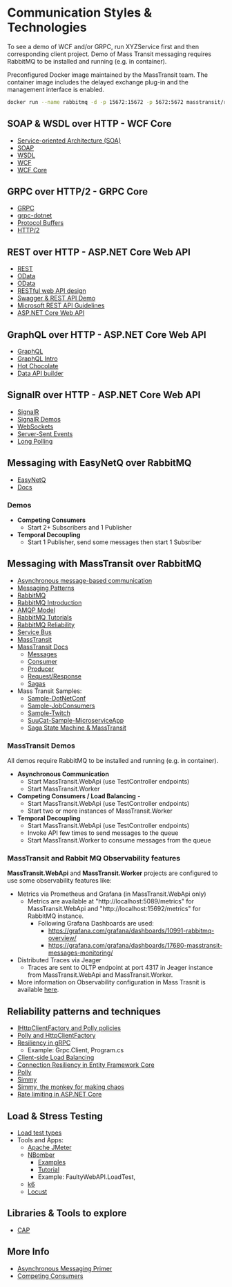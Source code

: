 # Communication Styles & Technologies

To see a demo of WCF and/or GRPC, run XYZService first and then corresponding client project.
Demo of Mass Transit messaging requires RabbitMQ to be installed and running (e.g. in container).

Preconfigured Docker image maintained by the MassTransit team. 
The container image includes the delayed exchange plug-in and the management interface is enabled.
```bash
docker run --name rabbitmq -d -p 15672:15672 -p 5672:5672 masstransit/rabbitmq
```

## SOAP & WSDL over HTTP - WCF Core
- [Service-oriented Architecture (SOA)](https://www.wikiwand.com/en/Service-oriented_architecture)
- [SOAP](https://www.wikiwand.com/en/SOAP)
- [WSDL](https://www.wikiwand.com/en/Web_Services_Description_Language)
- [WCF](https://learn.microsoft.com/en-us/dotnet/framework/wcf/whats-wcf)
- [WCF Core](https://github.com/CoreWCF/CoreWCF)


## GRPC over HTTP/2 - GRPC Core
- [GRPC](https://grpc.io/)
- [grpc-dotnet](https://learn.microsoft.com/en-us/aspnet/core/grpc/?view=aspnetcore-7.0)
- [Protocol Buffers](https://protobuf.dev/)
- [HTTP/2](https://www.oreilly.com/content/http2-a-new-excerpt/)


## REST over HTTP - ASP.NET Core Web API
- [REST](https://restfulapi.net/)
- [OData](https://www.odata.org/getting-started/understand-odata-in-6-steps/)
- [OData](https://learn.microsoft.com/en-us/odata/overview)
- [RESTful web API design](https://learn.microsoft.com/en-us/azure/architecture/best-practices/api-design)
- [Swagger & REST API Demo](https://petstore.swagger.io/)
- [Microsoft REST API Guidelines](https://github.com/microsoft/api-guidelines/blob/vNext/Guidelines.md#142-return-codes-429-vs-503)
- [ASP.NET Core Web API](https://learn.microsoft.com/en-us/aspnet/core/fundamentals/apis?view=aspnetcore-7.0)


## GraphQL over HTTP - ASP.NET Core Web API
- [GraphQL](https://graphql.org/)
- [GraphQL Intro](https://graphql.org/learn/)
- [Hot Chocolate](https://chillicream.com/docs/hotchocolate/v13)
- [Data API builder](https://learn.microsoft.com/en-us/azure/data-api-builder/overview-to-data-api-builder)


## SignalR over HTTP - ASP.NET Core Web API
- [SignalR](https://learn.microsoft.com/en-us/aspnet/core/signalr/introduction?view=aspnetcore-7.0)
- [SignalR Demos](http://philssignalrdemo.azurewebsites.net/)
- [WebSockets](https://www.wikiwand.com/en/WebSocket)
- [Server-Sent Events](https://www.wikiwand.com/en/Server-sent_events)
- [Long Polling](https://stackoverflow.com/questions/11077857/what-are-long-polling-websockets-server-sent-events-sse-and-comet)

## Messaging with EasyNetQ over RabbitMQ
- [EasyNetQ](https://github.com/EasyNetQ/EasyNetQ)
- [Docs](https://github.com/EasyNetQ/EasyNetQ/wiki/Introduction)

### Demos
- **Competing Consumers**
    - Start 2+ Subscribers and 1 Publisher
- **Temporal Decoupling**
    - Start 1 Publisher, send some messages then start 1 Subsriber

## Messaging with MassTransit over RabbitMQ
- [Asynchronous message-based communication](https://learn.microsoft.com/en-us/dotnet/architecture/microservices/architect-microservice-container-applications/asynchronous-message-based-communication)
- [Messaging Patterns](https://learn.microsoft.com/en-us/azure/architecture/patterns/category/messaging)
- [RabbitMQ](https://www.rabbitmq.com/#features)
- [RabbitMQ Introduction](https://www.cloudamqp.com/blog/part1-rabbitmq-for-beginners-what-is-rabbitmq.html)
- [AMQP Model](https://www.rabbitmq.com/tutorials/amqp-concepts.html)
- [RabbitMQ Tutorials](https://www.rabbitmq.com/getstarted.html)
- [RabbitMQ Reliability](https://www.rabbitmq.com/reliability.html)
- [Service Bus](https://learn.microsoft.com/en-us/azure/service-bus-messaging/service-bus-messaging-overview)
- [MassTransit](https://masstransit-project.com/)
- [MassTransit Docs](https://masstransit.io/documentation/concepts)
    - [Messages](https://masstransit.io/documentation/concepts/messages)
    - [Consumer](https://masstransit.io/documentation/concepts/consumers)
    - [Producer](https://masstransit.io/documentation/concepts/producers)
    - [Request/Response](https://masstransit.io/documentation/concepts/requests)
    - [Sagas](https://masstransit.io/documentation/patterns/saga)   
- Mass Transit Samples:
    - [Sample-DotNetConf](https://github.com/phatboyg/Sample-DotNetConf)
    - [Sample-JobConsumers](https://github.com/MassTransit/Sample-JobConsumers)
    - [Sample-Twitch](https://github.com/MassTransit/Sample-Twitch)
    - [SuuCat-Sample-MicroserviceApp](https://github.com/ebubekirdinc/SuuCat)
    - [Saga State Machine & MassTransit](https://github.com/bariscantanriverdi/SagaStateMachine-Async-Messaging/)

### MassTransit Demos

All demos require RabbitMQ to be installed and running (e.g. in container).

- **Asynchronous Communication**
    - Start MassTransit.WebApi (use TestController endpoints)
    - Start MassTransit.Worker
- **Competing Consumers / Load Balancing** - 
    - Start MassTransit.WebApi (use TestController endpoints)
    - Start two or more instances of MassTransit.Worker
- **Temporal Decoupling**
    - Start MassTransit.WebApi (use TestController endpoints)
    - Invoke API few times to send messages to the queue
    - Start MassTransit.Worker to consume messages from the queue


### MassTransit and Rabbit MQ Observability features

**MassTransit.WebApi** and **MassTransit.Worker** projects are configured to use some observability features like:

- Metrics via Prometheus and Grafana (in MassTransit.WebApi only)
    - Metrics are available at "http://localhost:5089/metrics" for MassTransit.WebApi and "http://localhost:15692/metrics" for RabbitMQ instance.
        - Following Grafana Dashboards are used:
            - https://grafana.com/grafana/dashboards/10991-rabbitmq-overview/
            - https://grafana.com/grafana/dashboards/17680-masstransit-messages-monitoring/
- Distributed Traces via Jeager
    - Traces are sent to OLTP endpoint at port 4317 in Jeager instance from MassTransit.WebApi and MassTransit.Worker.
- More information on Observability configuration in Mass Trasnit is available [here](https://masstransit.io/documentation/configuration/observability).


## Reliability patterns and techniques

- [IHttpClientFactory and Polly policies](https://learn.microsoft.com/en-us/dotnet/architecture/microservices/implement-resilient-applications/implement-http-call-retries-exponential-backoff-polly)
- [Polly and HttpClientFactory](https://github.com/App-vNext/Polly/wiki/Polly-and-HttpClientFactory)
- [Resiliency in gRPC](https://learn.microsoft.com/en-us/aspnet/core/grpc/retries?view=aspnetcore-7.0)
    - Example: Grpc.Client, Program.cs
- [Client-side Load Balancing](https://learn.microsoft.com/en-us/aspnet/core/grpc/loadbalancing?view=aspnetcore-7.0)
- [Connection Resiliency in Entity Framework Core](https://learn.microsoft.com/en-us/ef/core/miscellaneous/connection-resiliency)
- [Polly](https://github.com/App-vNext/Polly)
- [Simmy](https://github.com/Polly-Contrib/Simmy)
- [Simmy, the monkey for making chaos](https://www.thepollyproject.org/2019/06/27/simmy-the-monkey-for-making-chaos/)
- [Rate limiting in ASP.NET Core](https://learn.microsoft.com/en-us/aspnet/core/performance/rate-limit?view=aspnetcore-7.0)

## Load & Stress Testing

- [Load test types](https://k6.io/docs/test-types/load-test-types/)
- Tools and Apps:
    - [Apache JMeter](https://jmeter.apache.org/)
    - [NBomber](https://nbomber.com/)
        - [Examples](https://github.com/PragmaticFlow/NBomber/tree/dev/examples/Demo)
        - [Tutorial](https://nbomber.com/docs/getting-started/hello_world_tutorial/)
        - Example: FaultyWebAPI.LoadTest, 
    - [k6](https://k6.io/docs/)
    - [Locust](https://locust.io/)

## Libraries & Tools to explore

- [CAP](https://github.com/dotnetcore/CAP)

## More Info
- [Asynchronous Messaging Primer](https://learn.microsoft.com/en-us/previous-versions/msp-n-p/dn589781(v=pandp.10))
- [Competing Consumers](https://learn.microsoft.com/en-us/azure/architecture/patterns/competing-consumers)